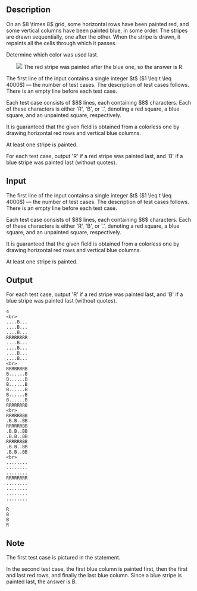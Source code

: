 ## Description

<div><p>On an $8 \times 8$ grid, some horizontal rows have been painted red, and some vertical columns have been painted blue, in some order. The stripes are drawn sequentially, one after the other. When the stripe is drawn, it repaints all the cells through which it passes.</p><p>Determine which color was used last.</p><center> <img class="tex-graphics" src="file://Fh9aTwgv.png" style="max-width: 100.0%;max-height: 100.0%;"> <span class="tex-font-size-small">The red stripe was painted after the blue one, so the answer is <span class="tex-font-style-tt">R</span>.</span> </center></div><div class="input-specification"><p>The first line of the input contains a single integer $t$ ($1 \leq t \leq 4000$)&nbsp;— the number of test cases. The description of test cases follows. There is an empty line before each test case.</p><p>Each test case consists of $8$ lines, each containing $8$ characters. Each of these characters is either '<span class="tex-font-style-tt">R</span>', '<span class="tex-font-style-tt">B</span>', or '<span class="tex-font-style-tt">.</span>', denoting a red square, a blue square, and an unpainted square, respectively.</p><p>It is guaranteed that the given field is obtained from a colorless one by drawing horizontal red rows and vertical blue columns.</p><p>At least one stripe is painted.</p></div><div class="output-specification"><p>For each test case, output '<span class="tex-font-style-tt">R</span>' if a red stripe was painted last, and '<span class="tex-font-style-tt">B</span>' if a blue stripe was painted last (without quotes).</p></div>

## Input

<p>The first line of the input contains a single integer $t$ ($1 \leq t \leq 4000$)&nbsp;— the number of test cases. The description of test cases follows. There is an empty line before each test case.</p><p>Each test case consists of $8$ lines, each containing $8$ characters. Each of these characters is either '<span class="tex-font-style-tt">R</span>', '<span class="tex-font-style-tt">B</span>', or '<span class="tex-font-style-tt">.</span>', denoting a red square, a blue square, and an unpainted square, respectively.</p><p>It is guaranteed that the given field is obtained from a colorless one by drawing horizontal red rows and vertical blue columns.</p><p>At least one stripe is painted.</p>

## Output

<p>For each test case, output '<span class="tex-font-style-tt">R</span>' if a red stripe was painted last, and '<span class="tex-font-style-tt">B</span>' if a blue stripe was painted last (without quotes).</p>





```input1|2,3,4,5,6,7,8,9,10,20,21,22,23,24,25,26,27,28
4
<br>
....B...
....B...
....B...
RRRRRRRR
....B...
....B...
....B...
....B...
<br>
RRRRRRRB
B......B
B......B
B......B
B......B
B......B
B......B
RRRRRRRB
<br>
RRRRRRBB
.B.B..BB
RRRRRRBB
.B.B..BB
.B.B..BB
RRRRRRBB
.B.B..BB
.B.B..BB
<br>
........
........
........
RRRRRRRR
........
........
........
........
```




```output1
R
B
B
R
```



## Note

<p>The first test case is pictured in the statement.</p><p>In the second test case, the first blue column is painted first, then the first and last red rows, and finally the last blue column. Since a blue stripe is painted last, the answer is <span class="tex-font-style-tt">B</span>.</p>
